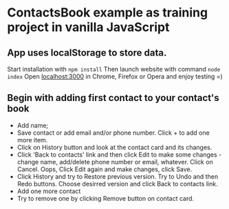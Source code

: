 # ContactsBook example as training project in vanilla JavaScript

## App uses localStorage to store data.

Start installation with `npm install`
Then launch website with command `node index`
Open [localhost:3000](http://localhost:3000/) in Chrome, Firefox or Opera and enjoy testing =)

## Begin with adding first contact to your contact's book

-   Add name;
-   Save contact or add email and/or phone number. Click + to add one more item.
-   Click on History button and look at the contact card and its changes.
-   Click 'Back to contacts' link and then click Edit to make some changes - change name, add/delete phone number or email, whatever. Click on Cancel. Oops, Click Edit again and make changes, click Save.
-   Click History and try to Restore previous version. Try to Undo and then Redo buttons. Choose desirred version and click Back to contacts link.
-   Add one more contact
-   Try to remove one by clicking Remove button on contact card.
